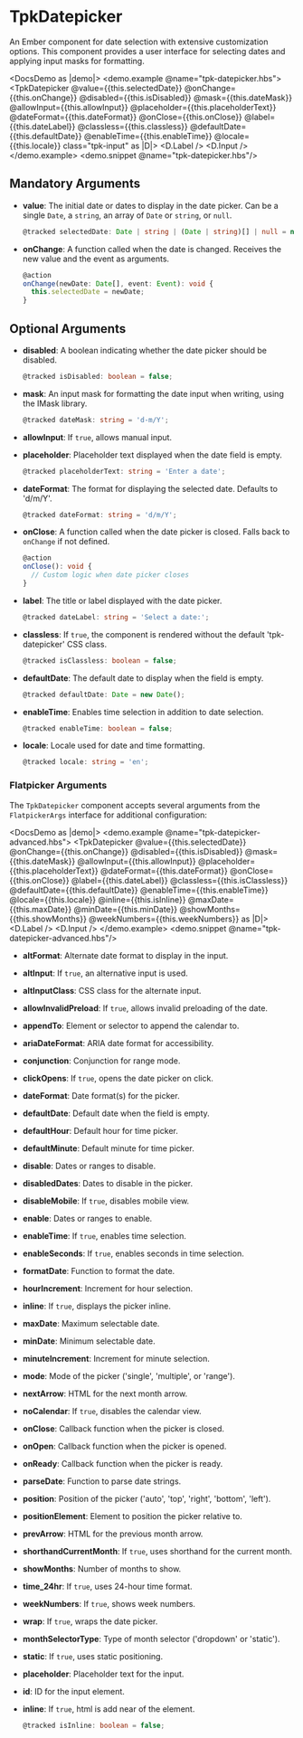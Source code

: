 # TpkDatepicker

An Ember component for date selection with extensive customization options. This component provides a user interface for selecting dates and applying input masks for formatting.

<DocsDemo as |demo|>
  <demo.example @name="tpk-datepicker.hbs">
      <TpkDatepicker
        @value={{this.selectedDate}}
        @onChange={{this.onChange}}
        @disabled={{this.isDisabled}}
        @mask={{this.dateMask}}
        @allowInput={{this.allowInput}}
        @placeholder={{this.placeholderText}}
        @dateFormat={{this.dateFormat}}
        @onClose={{this.onClose}}
        @label={{this.dateLabel}}
        @classless={{this.classless}}
        @defaultDate={{this.defaultDate}}
        @enableTime={{this.enableTime}}
        @locale={{this.locale}}
        class="tpk-input"
      as |D|>
        <D.Label />
        <D.Input />
      </TpkDatepicker>
  </demo.example>
  <demo.snippet @name="tpk-datepicker.hbs"/>
</DocsDemo>

## Mandatory Arguments

- **value**: The initial date or dates to display in the date picker. Can be a single `Date`, a `string`, an array of `Date` or `string`, or `null`.

    ```typescript
    @tracked selectedDate: Date | string | (Date | string)[] | null = new Date();
    ```

- **onChange**: A function called when the date is changed. Receives the new value and the event as arguments.

    ```typescript
    @action
    onChange(newDate: Date[], event: Event): void {
      this.selectedDate = newDate;
    }
    ```

## Optional Arguments

- **disabled**: A boolean indicating whether the date picker should be disabled.

    ```typescript
    @tracked isDisabled: boolean = false;
    ```

- **mask**: An input mask for formatting the date input when writing, using the IMask library.

    ```typescript
    @tracked dateMask: string = 'd-m/Y';
    ```


- **allowInput**: If `true`, allows manual input.

- **placeholder**: Placeholder text displayed when the date field is empty.

    ```typescript
    @tracked placeholderText: string = 'Enter a date';
    ```

- **dateFormat**: The format for displaying the selected date. Defaults to 'd/m/Y'.

    ```typescript
    @tracked dateFormat: string = 'd/m/Y';
    ```

- **onClose**: A function called when the date picker is closed. Falls back to `onChange` if not defined.

    ```typescript
    @action
    onClose(): void {
      // Custom logic when date picker closes
    }
    ```

- **label**: The title or label displayed with the date picker.

    ```typescript
    @tracked dateLabel: string = 'Select a date:';
    ```

- **classless**: If `true`, the component is rendered without the default 'tpk-datepicker' CSS class.

    ```typescript
    @tracked isClassless: boolean = false;
    ```

- **defaultDate**: The default date to display when the field is empty.

    ```typescript
    @tracked defaultDate: Date = new Date();
    ```

- **enableTime**: Enables time selection in addition to date selection.

    ```typescript
    @tracked enableTime: boolean = false;
    ```

- **locale**: Locale used for date and time formatting.

    ```typescript
    @tracked locale: string = 'en';
    ```

### Flatpicker Arguments

The `TpkDatepicker` component accepts several arguments from the `FlatpickerArgs` interface for additional configuration:

<DocsDemo as |demo|>
  <demo.example @name="tpk-datepicker-advanced.hbs">
      <TpkDatepicker
        @value={{this.selectedDate}}
        @onChange={{this.onChange}}
        @disabled={{this.isDisabled}}
        @mask={{this.dateMask}}
        @allowInput={{this.allowInput}}
        @placeholder={{this.placeholderText}}
        @dateFormat={{this.dateFormat}}
        @onClose={{this.onClose}}
        @label={{this.dateLabel}}
        @classless={{this.isClassless}}
        @defaultDate={{this.defaultDate}}
        @enableTime={{this.enableTime}}
        @locale={{this.locale}}
        @inline={{this.isInline}}
        @maxDate={{this.maxDate}}
        @minDate={{this.minDate}}
        @showMonths={{this.showMonths}}
        @weekNumbers={{this.weekNumbers}}
      as |D|>
        <D.Label />
        <D.Input />
      </TpkDatepicker>
  </demo.example>
  <demo.snippet @name="tpk-datepicker-advanced.hbs"/>
</DocsDemo>

- **altFormat**: Alternate date format to display in the input.

- **altInput**: If `true`, an alternative input is used.

- **altInputClass**: CSS class for the alternate input.

- **allowInvalidPreload**: If `true`, allows invalid preloading of the date.

- **appendTo**: Element or selector to append the calendar to.

- **ariaDateFormat**: ARIA date format for accessibility.

- **conjunction**: Conjunction for range mode.

- **clickOpens**: If `true`, opens the date picker on click.

- **dateFormat**: Date format(s) for the picker.

- **defaultDate**: Default date when the field is empty.

- **defaultHour**: Default hour for time picker.

- **defaultMinute**: Default minute for time picker.

- **disable**: Dates or ranges to disable.

- **disabledDates**: Dates to disable in the picker.

- **disableMobile**: If `true`, disables mobile view.

- **enable**: Dates or ranges to enable.

- **enableTime**: If `true`, enables time selection.

- **enableSeconds**: If `true`, enables seconds in time selection.

- **formatDate**: Function to format the date.

- **hourIncrement**: Increment for hour selection.

- **inline**: If `true`, displays the picker inline.

- **maxDate**: Maximum selectable date.

- **minDate**: Minimum selectable date.

- **minuteIncrement**: Increment for minute selection.

- **mode**: Mode of the picker ('single', 'multiple', or 'range').

- **nextArrow**: HTML for the next month arrow.

- **noCalendar**: If `true`, disables the calendar view.

- **onClose**: Callback function when the picker is closed.

- **onOpen**: Callback function when the picker is opened.

- **onReady**: Callback function when the picker is ready.

- **parseDate**: Function to parse date strings.

- **position**: Position of the picker ('auto', 'top', 'right', 'bottom', 'left').

- **positionElement**: Element to position the picker relative to.

- **prevArrow**: HTML for the previous month arrow.

- **shorthandCurrentMonth**: If `true`, uses shorthand for the current month.

- **showMonths**: Number of months to show.

- **time_24hr**: If `true`, uses 24-hour time format.

- **weekNumbers**: If `true`, shows week numbers.

- **wrap**: If `true`, wraps the date picker.

- **monthSelectorType**: Type of month selector ('dropdown' or 'static').

- **static**: If `true`, uses static positioning.

- **placeholder**: Placeholder text for the input.

- **id**: ID for the input element.


- **inline**: If `true`, html is add near of the element.

    ```typescript
    @tracked isInline: boolean = false;
    ```
